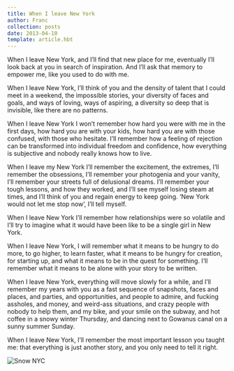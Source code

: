 ```yaml
---
title: When I leave New York
author: Franc
collection: posts
date: 2013-04-10
template: article.hbt
---
```


When I leave New York, and I’ll find that new place for me, eventually I’ll look back at you in search of inspiration. And I’ll ask that memory to empower me, like you used to do with me.

<span class="more"></span>

When I leave New York, I’ll think of you and the density of talent that I could meet in a weekend, the impossible stories, your diversity of faces and goals, and ways of loving, ways of aspiring, a diversity so deep that is invisible, like there are no patterns.

When I leave New York I won’t remember how hard you were with me in the first days, how hard you are with your kids, how hard you are with those confused, with those who hesitate. I’ll remember how a feeling of rejection can be transformed into individual freedom and confidence, how everything is subjective and nobody really knows how to live.

When I leave my New York I’ll remember the excitement, the extremes, I’ll remember the obsessions, I’ll remember your photogenia and your vanity, I’ll remember your streets full of delusional dreams. I’ll remember your tough lessons, and how they worked, and I’ll see myself losing steam at times, and I’ll think of you and regain energy to keep going. ‘New York would not let me stop now’, I’ll tell myself.

When I leave New York I’ll remember how relationships were so volatile and I’ll try to imagine what it would have been like to be a single girl in New York.

When I leave New York, I will remember what it means to be hungry to do more, to go higher, to learn faster, what it means to be hungry for creation, for starting up, and what it means to be in the quest for something. I’ll remember what it means to be alone with your story to be written.

When I leave New York, everything will move slowly for a while, and I’ll remember my years with you as a fast sequence of snapshots, faces and places, and parties, and opportunities, and people to admire, and fucking assholes, and money, and weird-ass situations, and crazy people with nobody to help them, and my bike, and your smile on the subway, and hot coffee in a snowy winter Thursday, and dancing next to Gowanus canal on a sunny summer Sunday.

When I leave New York, I’ll remember the most important lesson you taught me: that everything is just another story, and you only need to tell it right.

![Snow NYC](/assets/snownyc.png)
